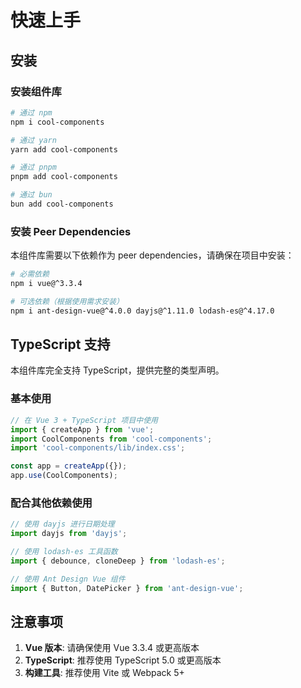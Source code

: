 # 快速上手

## 安装

### 安装组件库

```bash
# 通过 npm
npm i cool-components

# 通过 yarn
yarn add cool-components

# 通过 pnpm
pnpm add cool-components

# 通过 bun
bun add cool-components
```

### 安装 Peer Dependencies

本组件库需要以下依赖作为 peer dependencies，请确保在项目中安装：

```bash
# 必需依赖
npm i vue@^3.3.4

# 可选依赖（根据使用需求安装）
npm i ant-design-vue@^4.0.0 dayjs@^1.11.0 lodash-es@^4.17.0
```

## TypeScript 支持

本组件库完全支持 TypeScript，提供完整的类型声明。

### 基本使用

```typescript
// 在 Vue 3 + TypeScript 项目中使用
import { createApp } from 'vue';
import CoolComponents from 'cool-components';
import 'cool-components/lib/index.css';

const app = createApp({});
app.use(CoolComponents);
```

### 配合其他依赖使用

```typescript
// 使用 dayjs 进行日期处理
import dayjs from 'dayjs';

// 使用 lodash-es 工具函数
import { debounce, cloneDeep } from 'lodash-es';

// 使用 Ant Design Vue 组件
import { Button, DatePicker } from 'ant-design-vue';
```

## 注意事项

1. **Vue 版本**: 请确保使用 Vue 3.3.4 或更高版本
2. **TypeScript**: 推荐使用 TypeScript 5.0 或更高版本
3. **构建工具**: 推荐使用 Vite 或 Webpack 5+
